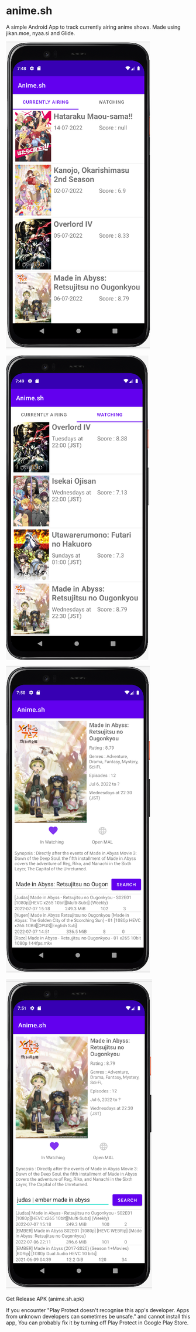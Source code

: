 # anime.sh
A simple Android App to track currently airing anime shows.
Made using jikan.moe, nyaa.si and Glide.

![Airing tab](images/airing_page.PNG)

![Watching tab](images/watching_page.PNG)

![anime page](images/anime_page.PNG)

![custom search](images/anime_page_custom_search.PNG)

Get Release APK (anime.sh.apk)

If you encounter "Play Protect doesn't recognise this app's developer. Apps from unknown developers can sometimes be unsafe." and cannot install this app,
You can probably fix it by turning off Play Protect in Google Play Store.
